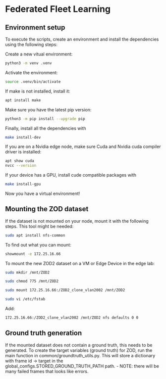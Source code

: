 # Federated Fleet Learning

## Environment setup
To execute the scripts, create an environment and install the dependencies using the following steps:

Create a new vitual environment:

```bash
python3 -m venv .venv
```

Activate the environment:
```bash
source .venv/bin/activate
```

If make is not installed, install it:
```bash
apt install make
```

Make sure you have the latest pip version:
```bash
python3 -m pip install --upgrade pip
```

Finally, install all the dependencies with 
```bash
make install-dev
```

If you are on a Nvidia edge node, make sure Cuda and Nvidia cuda compiler driver is installed:
```bash
apt show cuda
nvcc --version
```

If your device has a GPU, install cude compatible packages with
```bash
make install-gpu
```

Now you have a virtual environment!

## Mounting the ZOD dataset
If the dataset is not mounted on your node, mount it with the following steps.
This tool might be needed:

```bash
sudo apt install nfs-common
```
To find out what you can mount:
```bash
showmount -e 172.25.16.66
```
To mount the new ZOD2 dataset on a VM or Edge Device in the edge lab:
```bash
sudo mkdir /mnt/ZOD2
```
```bash
sudo chmod 775 /mnt/ZOD2
```
```bash
sudo mount 172.25.16.66:/ZOD2_clone_vlan2002 /mnt/ZOD2
```
```bash
sudo vi /etc/fstab
```

Add: 
```bash
172.25.16.66:/ZOD2_clone_vlan2002 /mnt/ZOD2 nfs defaults 0 0
```

## Ground truth generation
If the mounted dataset does not contain a ground truth, this needs to be generated. To create the target variables (ground truth) for ZOD, run the main function in common/groundtruth_utils.py. This will store a dictionary with frame id -> target in the global_configs.STORED_GROUND_TRUTH_PATH path. - NOTE: there will be many failed frames that looks like errors.